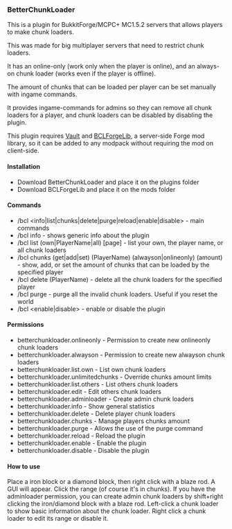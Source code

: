 ### BetterChunkLoader
This is a plugin for BukkitForge/MCPC+ MC1.5.2 servers that allows players to make chunk loaders.

This was made for big multiplayer servers that need to restrict chunk loaders.

It has an online-only (work only when the player is online), and an always-on chunk loader (works even if the player is offline).

The amount of chunks that can be loaded per player can be set manually with ingame commands.

It provides ingame-commands for admins so they can remove all chunk loaders for a player, and chunk loaders can be disabled by disabling the plugin.

This plugin requires [Vault](https://dev.bukkit.org/bukkit-plugins/vault/) and [BCLForgeLib](https://github.com/RehabCZ/BCLForgeLib-1.5.2), a server-side Forge mod library, so it can be added to any modpack without requiring the mod on client-side.

#### Installation
- Download BetterChunkLoader and place it on the plugins folder
- Download BCLForgeLib and place it on the mods folder

#### Commands
- /bcl <info|list|chunks|delete|purge|reload|enable|disable> - main commands
- /bcl info - shows generic info about the plugin
- /bcl list (own|PlayerName|all) [page] - list your own, the player name, or all chunk loaders
- /bcl chunks (get|add|set) (PlayerName) (alwayson|onlineonly) (amount) - show, add, or set the amount of chunks that can be loaded by the specified player
- /bcl delete (PlayerName) - delete all the chunk loaders for the specified player
- /bcl purge - purge all the invalid chunk loaders. Useful if you reset the world
- /bcl <enable|disable> - enable or disable the plugin

#### Permissions
- betterchunkloader.onlineonly - Permission to create new onlineonly chunk loaders
- betterchunkloader.alwayson - Permission to create new alwayson chunk loaders
- betterchunkloader.list.own - List own chunk loaders
- betterchunkloader.unlimitedchunks - Override chunks amount limits
- betterchunkloader.list.others - List others chunk loaders
- betterchunkloader.edit - Edit others chunk loaders
- betterchunkloader.adminloader - Create admin chunk loaders
- betterchunkloader.info - Show general statistics
- betterchunkloader.delete - Delete player chunk loaders
- betterchunkloader.chunks - Manage players chunks amount
- betterchunkloader.purge - Allows the use of the purge command
- betterchunkloader.reload - Reload the plugin
- betterchunkloader.enable - Enable the plugin
- betterchunkloader.disable - Disable the plugin

#### How to use
Place a iron block or a diamond block, then right click with a blaze rod. A GUI will appear. Click the range (of course it's in chunks). If you have the adminloader permission, you can create admin chunk loaders by shift+right clicking the iron/diamond block with a blaze rod. Left-click a chunk loader to show basic information about the chunk loader. Right click a chunk loader to edit its range or disable it.

